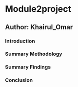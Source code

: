 # Module2project

## Author: Khairul_Omar

### Introduction

### Summary Methodology

### Summary Findings

### Conclusion
